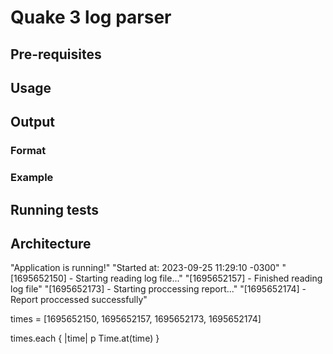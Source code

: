# Quake 3 log parser

## Pre-requisites


## Usage


## Output
### Format
### Example



## Running tests



## Architecture


"Application is running!"
"Started at: 2023-09-25 11:29:10 -0300"
"[1695652150] - Starting reading log file..."
"[1695652157] - Finished reading log file"
"[1695652173] - Starting proccessing report..."
"[1695652174] - Report proccessed successfully"

times = [1695652150,
1695652157,
1695652173,
1695652174]

times.each { |time| p Time.at(time) }
